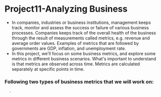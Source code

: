 #  Project11-Analyzing Business
  - In companies, industries or business institutions, management keeps track, monitor and assess the success or failure of various business processes. Companies keeps track
of the overall health of the business through the result of measurements called metrics, e.g. revenue and average order values.
Examples of metrics that are followed by governments are GDP, inflation, and unemployment rate.
  - In this project, we'll focus on some business metrics, and explore some metrics in different business scenarios. What's important to understand is that metrics are observed 
across time. Metrics are calculated separately at specific points in time.

### Following two types of business metrics that we will work on:
      - 
